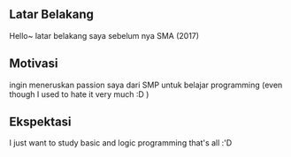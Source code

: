 [//]: # (Ceritakan sedikit tentang latar belakangmu seperti pendidikan terakhir atau pekerjaan sebelumnya)
## Latar Belakang
Hello~ latar belakang saya sebelum nya SMA (2017)

[//]: # (Motivasi apa yang mendorongmu untuk ikut program coding bootcamp di Hacktiv8?)
## Motivasi
ingin meneruskan passion saya dari SMP untuk belajar programming (even though I used to hate it very much :D )

[//]: # (Beri tahu kami, apa yang ingin kamu dapatkan di Hacktiv8 dan apa yang ingin kamu capai setelah lulus dari sini?)
## Ekspektasi
I just want to study basic and logic programming that's all :'D 

[//]: # (Apakah ada hal lain yang ingin disampaikan? Bila ada, kamu bebas untuk menuliskannya)
